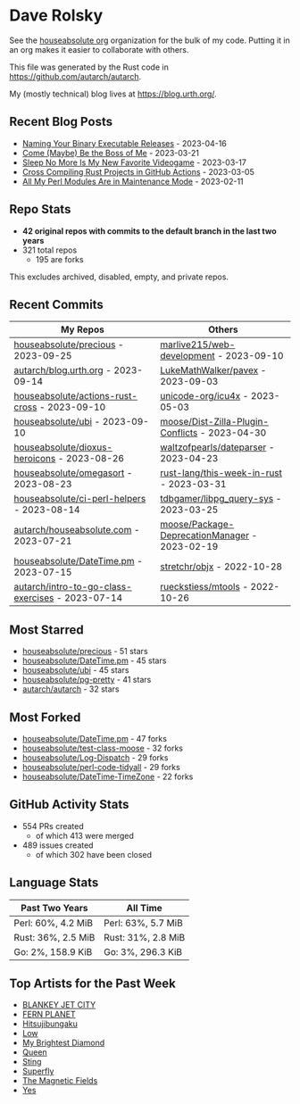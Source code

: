 
# Dave Rolsky

See the [houseabsolute org](https://github.com/houseabsolute) organization for
the bulk of my code. Putting it in an org makes it easier to collaborate with
others.

This file was generated by the Rust code in
https://github.com/autarch/autarch.

My (mostly technical) blog lives at https://blog.urth.org/.

## Recent Blog Posts

- [Naming Your Binary Executable Releases](https://blog.urth.org/2023/04/16/naming-your-binary-executable-releases/) - 2023-04-16
- [Come (Maybe) Be the Boss of Me](https://blog.urth.org/2023/03/21/come-maybe-be-the-boss-of-me/) - 2023-03-21
- [Sleep No More Is My New Favorite Videogame](https://blog.urth.org/2023/03/17/sleep-no-more-is-my-new-favorite-videogame/) - 2023-03-17
- [Cross Compiling Rust Projects in GitHub Actions](https://blog.urth.org/2023/03/05/cross-compiling-rust-projects-in-github-actions/) - 2023-03-05
- [All My Perl Modules Are in Maintenance Mode](https://blog.urth.org/2023/02/11/all-my-perl-modules-are-in-maintenance-mode/) - 2023-02-11


## Repo Stats
- **42 original repos with commits to the default branch in the last two years**
- 321 total repos
  - 195 are forks

This excludes archived, disabled, empty, and private repos.

## Recent Commits
| My Repos | Others |
|----------|--------|
| [houseabsolute/precious](https://github.com/houseabsolute/precious) - 2023-09-25              | [marlive215/web-development](https://github.com/marlive215/web-development) - 2023-09-10                |
| [autarch/blog.urth.org](https://github.com/autarch/blog.urth.org) - 2023-09-14              | [LukeMathWalker/pavex](https://github.com/LukeMathWalker/pavex) - 2023-09-03                |
| [houseabsolute/actions-rust-cross](https://github.com/houseabsolute/actions-rust-cross) - 2023-09-10              | [unicode-org/icu4x](https://github.com/unicode-org/icu4x) - 2023-05-03                |
| [houseabsolute/ubi](https://github.com/houseabsolute/ubi) - 2023-09-10              | [moose/Dist-Zilla-Plugin-Conflicts](https://github.com/moose/Dist-Zilla-Plugin-Conflicts) - 2023-04-30                |
| [houseabsolute/dioxus-heroicons](https://github.com/houseabsolute/dioxus-heroicons) - 2023-08-26              | [waltzofpearls/dateparser](https://github.com/waltzofpearls/dateparser) - 2023-04-23                |
| [houseabsolute/omegasort](https://github.com/houseabsolute/omegasort) - 2023-08-23              | [rust-lang/this-week-in-rust](https://github.com/rust-lang/this-week-in-rust) - 2023-03-31                |
| [houseabsolute/ci-perl-helpers](https://github.com/houseabsolute/ci-perl-helpers) - 2023-08-14              | [tdbgamer/libpg_query-sys](https://github.com/tdbgamer/libpg_query-sys) - 2023-03-25                |
| [autarch/houseabsolute.com](https://github.com/autarch/houseabsolute.com) - 2023-07-21              | [moose/Package-DeprecationManager](https://github.com/moose/Package-DeprecationManager) - 2023-02-19                |
| [houseabsolute/DateTime.pm](https://github.com/houseabsolute/DateTime.pm) - 2023-07-15              | [stretchr/objx](https://github.com/stretchr/objx) - 2022-10-28                |
| [autarch/intro-to-go-class-exercises](https://github.com/autarch/intro-to-go-class-exercises) - 2023-07-14              | [rueckstiess/mtools](https://github.com/rueckstiess/mtools) - 2022-10-26                |


## Most Starred
- [houseabsolute/precious](https://github.com/houseabsolute/precious) - 51 stars
- [houseabsolute/DateTime.pm](https://github.com/houseabsolute/DateTime.pm) - 45 stars
- [houseabsolute/ubi](https://github.com/houseabsolute/ubi) - 45 stars
- [houseabsolute/pg-pretty](https://github.com/houseabsolute/pg-pretty) - 41 stars
- [autarch/autarch](https://github.com/autarch/autarch) - 32 stars


## Most Forked
- [houseabsolute/DateTime.pm](https://github.com/houseabsolute/DateTime.pm) - 47 forks
- [houseabsolute/test-class-moose](https://github.com/houseabsolute/test-class-moose) - 32 forks
- [houseabsolute/Log-Dispatch](https://github.com/houseabsolute/Log-Dispatch) - 29 forks
- [houseabsolute/perl-code-tidyall](https://github.com/houseabsolute/perl-code-tidyall) - 29 forks
- [houseabsolute/DateTime-TimeZone](https://github.com/houseabsolute/DateTime-TimeZone) - 22 forks


## GitHub Activity Stats
- 554 PRs created
  - of which 413 were merged
- 489 issues created
  - of which 302 have been closed

## Language Stats
| Past Two Years        | All Time                |
|-----------------------|-------------------------|
| Perl: 60%, 4.2 MiB              | Perl: 63%, 5.7 MiB                |
| Rust: 36%, 2.5 MiB              | Rust: 31%, 2.8 MiB                |
| Go: 2%, 158.9 KiB              | Go: 3%, 296.3 KiB                |


## Top Artists for the Past Week
* [BLANKEY JET CITY](https://musicbrainz.org/artist/9eab62e8-99f7-4aac-ab10-5192bd8f2807)
* [FERN PLANET](https://musicbrainz.org/artist/d338731a-1ed3-4b76-bc13-de72c2080f8f)
* [Hitsujibungaku](https://musicbrainz.org/search?query=Hitsujibungaku&amp;type=artist&amp;method=indexed)
* [Low](https://musicbrainz.org/artist/92de643f-fa8f-4e68-b627-4376711b7b33)
* [My Brightest Diamond](https://musicbrainz.org/artist/15f835dc-ee52-4b74-b889-113678f54119)
* [Queen](https://musicbrainz.org/artist/0383dadf-2a4e-4d10-a46a-e9e041da8eb3)
* [Sting](https://musicbrainz.org/artist/7944ed53-2a58-4035-9b93-140a71e41c34)
* [Superfly](https://musicbrainz.org/search?query=Superfly&amp;type=artist&amp;method=indexed)
* [The Magnetic Fields](https://musicbrainz.org/artist/3ff72a59-f39d-411d-9f93-2d4a86413013)
* [Yes](https://musicbrainz.org/artist/8353f93f-163e-48c2-bb75-9f18987a3d46)


